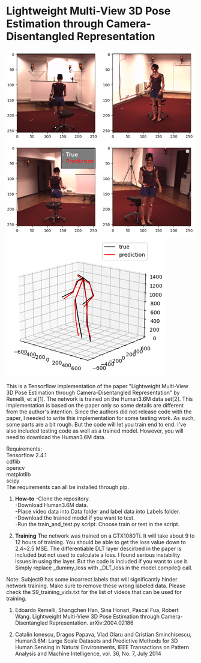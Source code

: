 # Lightweight Multi-View 3D Pose Estimation through Camera-Disentangled Representation

![Alt text](imgs/kpts_preds.png?raw=true "keypoint_predictions")
![Alt text](imgs/3d_prediction.png?raw=true "3d_predictions")

This is a Tensorflow implementation of the paper "Lightweight Multi-View 3D Pose Estimation through Camera-Disentangled Representation" by Remelli, et al[1]. 
The network is trained on the Human3.6M data set[2].
This implementation is based on the paper only so some details are different from the author's intention. Since the authors did not release code with the paper, I needed to write this implementation for some testing work. As such, some parts are a bit rough. But the code will let you train end to end. I've also included testing code as well as a trained model. However, you will need to download the Human3.6M data. 

Requirements:  
Tensorflow 2.4.1  
cdflib  
opencv  
matplotlib  
scipy  
The requirements can all be installed through pip.

1. **How-to**
-Clone the repository.  
-Download Human3.6M data.  
-Place video data into Data folder and label data into Labels folder.  
-Download the trained model if you want to test.  
-Run the train_and_test.py script. Choose train or test in the script.  

2. **Training**
The network was trained on a GTX1080Ti. It will take about 9 to 12 hours of training. You should be able to get the loss value down to 2.4~2.5 MSE. The differentiable DLT layer descirbed in the paper is included but not used to calculate a loss. I found serious instability issues in using the layer. But the code is included if you want to use it. Simply replace _dummy_loss with _DLT_loss in the model.compile() call. 

Note:
Subject9 has some incorrect labels that will significantly hinder network training. Make sure to remove these wrong labeled data. Please check the S9_training_vids.txt for the list of videos that can be used for training.

1. Edoardo Remelli, Shangchen Han, Sina Honari, Pascal Fua, Robert Wang. Lightweight Multi-View 3D Pose Estimation through Camera-Disentangled Representation. 	arXiv:2004.02186

2. Catalin Ionescu, Dragos Papava, Vlad Olaru and Cristian Sminchisescu, Human3.6M: Large Scale Datasets and Predictive Methods for 3D Human Sensing in Natural Environments, IEEE Transactions on Pattern Analysis and Machine Intelligence, vol. 36, No. 7, July 2014

